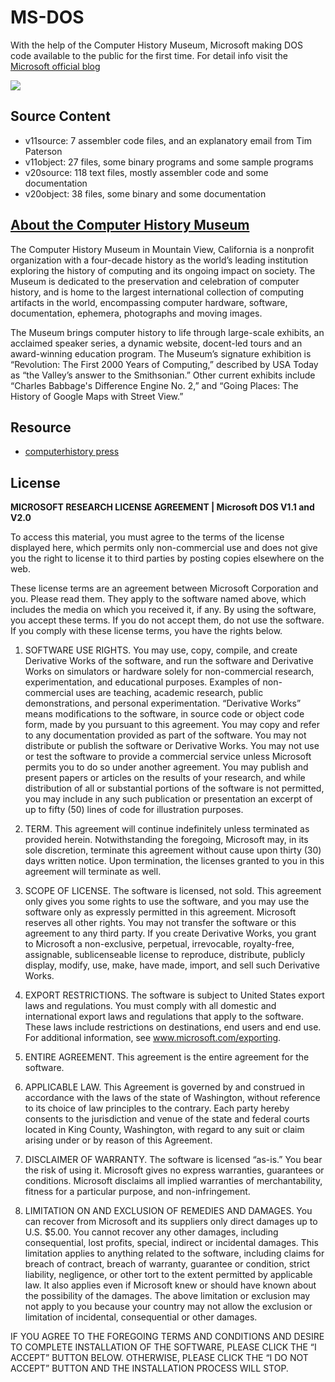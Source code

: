 MS-DOS
======

With the help of the Computer History Museum, Microsoft making DOS code available to the public for the first time. For detail 
info visit the [Microsoft official blog](http://blogs.technet.com/b/microsoft_blog/archive/2014/03/25/microsoft-makes-source-code-for-ms-dos-and-word-for-windows-available-to-public.aspx
)

![](http://blogs.technet.com/cfs-file.ashx/__key/communityserver-blogs-components-weblogfiles/00-00-00-80-54-metablogapi/MS_2D00_DOSProducts_5F00_1523_5F00_thumb_5F00_2CA4543B.png)



## Source Content

* v11source: 7 assembler code files, and an explanatory email from Tim Paterson
* v11object: 27 files, some binary programs and some sample programs
* v20source: 118 text files, mostly assembler code and some documentation
* v20object: 38 files, some binary and some documentation




## [About the Computer History Museum](http://www.computerhistory.org)
The Computer History Museum in Mountain View, California is a nonprofit organization with a four-decade history as the world’s leading institution exploring the history of computing and its ongoing impact on society. The Museum is dedicated to the preservation and celebration of computer history, and is home to the largest international collection of computing artifacts in the world, encompassing computer hardware, software, documentation, ephemera, photographs and moving images.

The Museum brings computer history to life through large-scale exhibits, an acclaimed speaker series, a dynamic website, docent-led tours and an award-winning education program. The Museum’s signature exhibition is “Revolution: The First 2000 Years of Computing,” described by USA Today as “the Valley’s answer to the Smithsonian.” Other current exhibits include “Charles Babbage's Difference Engine No. 2,” and “Going Places: The History of Google Maps with Street View.”

## Resource

* [computerhistory press](http://www.computerhistory.org/press/ms-source-code.html)

## License
**MICROSOFT RESEARCH LICENSE AGREEMENT | Microsoft DOS V1.1 and V2.0**

To access this material, you must agree to the terms of the license displayed here, which permits only non-commercial use and does not give you the right to license it to third parties by posting copies elsewhere on the web.

These license terms are an agreement between Microsoft Corporation and you. Please read them. They apply to the software named above, which includes the media on which you received it, if any.
By using the software, you accept these terms. If you do not accept them, do not use the software.
If you comply with these license terms, you have the rights below.

1. SOFTWARE USE RIGHTS.
You may use, copy, compile, and create Derivative Works of the software, and run the software and Derivative Works on simulators or hardware solely for non-commercial research, experimentation, and educational purposes. Examples of non-commercial uses are teaching, academic research, public demonstrations, and personal experimentation. “Derivative Works” means modifications to the software, in source code or object code form, made by you pursuant to this agreement.
You may copy and refer to any documentation provided as part of the software.
You may not distribute or publish the software or Derivative Works.
You may not use or test the software to provide a commercial service unless Microsoft permits you to do so under another agreement.
You may publish and present papers or articles on the results of your research, and while distribution of all or substantial portions of the software is not permitted, you may include in any such publication or presentation an excerpt of up to fifty (50) lines of code for illustration purposes.
 

2. TERM. This agreement will continue indefinitely unless terminated as provided herein. Notwithstanding the foregoing, Microsoft may, in its sole discretion, terminate this agreement without cause upon thirty (30) days written notice. Upon termination, the licenses granted to you in this agreement will terminate as well.

3. SCOPE OF LICENSE. The software is licensed, not sold. This agreement only gives you some rights to use the software, and you may use the software only as expressly permitted in this agreement. Microsoft reserves all other rights. You may not transfer the software or this agreement to any third party. If you create Derivative Works, you grant to Microsoft a non-exclusive, perpetual, irrevocable, royalty-free, assignable, sublicenseable license to reproduce, distribute, publicly display, modify, use, make, have made, import, and sell such Derivative Works.

4. EXPORT RESTRICTIONS. The software is subject to United States export laws and regulations. You must comply with all domestic and international export laws and regulations that apply to the software. These laws include restrictions on destinations, end users and end use. For additional information, see www.microsoft.com/exporting.

5. ENTIRE AGREEMENT. This agreement is the entire agreement for the software.

6. APPLICABLE LAW. This Agreement is governed by and construed in accordance with the laws of the state of Washington, without reference to its choice of law principles to the contrary. Each party hereby consents to the jurisdiction and venue of the state and federal courts located in King County, Washington, with regard to any suit or claim arising under or by reason of this Agreement.

7. DISCLAIMER OF WARRANTY. The software is licensed “as-is.” You bear the risk of using it. Microsoft gives no express warranties, guarantees or conditions. Microsoft disclaims all implied warranties of merchantability, fitness for a particular purpose, and non-infringement.

8. LIMITATION ON AND EXCLUSION OF REMEDIES AND DAMAGES. You can recover from Microsoft and its suppliers only direct damages up to U.S. $5.00. You cannot recover any other damages, including consequential, lost profits, special, indirect or incidental damages. This limitation applies to anything related to the software, including claims for breach of contract, breach of warranty, guarantee or condition, strict liability, negligence, or other tort to the extent permitted by applicable law. It also applies even if Microsoft knew or should have known about the possibility of the damages. The above limitation or exclusion may not apply to you because your country may not allow the exclusion or limitation of incidental, consequential or other damages.

 

IF YOU AGREE TO THE FOREGOING TERMS AND CONDITIONS AND DESIRE TO COMPLETE INSTALLATION OF THE SOFTWARE, PLEASE CLICK THE “I ACCEPT” BUTTON BELOW. OTHERWISE, PLEASE CLICK THE “I DO NOT ACCEPT” BUTTON AND THE INSTALLATION PROCESS WILL STOP.




